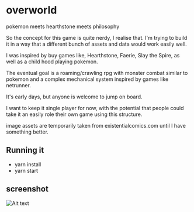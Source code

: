 # overworld
pokemon meets hearthstone meets philosophy

So the concept for this game is quite nerdy, I realise that. I'm trying to build it in a way that a different bunch of assets and data would work easily well.

I was inspired by buy games like, Hearthstone, Faerie, Slay the Spire, as well as a child hood playing pokemon.

The eventual goal is a roaming/crawling rpg with monster combat similar to pokemon and a complex mechanical system inspired by games like netrunner.

It's early days, but anyone is welcome to jump on board.

I want to keep it single player for now, with the potential that people could take it an easily role their own game using this structure.

image assets are temporarily taken from existentialcomics.com until I have something better.


## Running it

* yarn install
* yarn start


## screenshot

![Alt text](/../master/game-ui-2017.png?raw=true "Screenshot")
